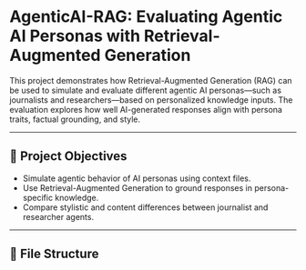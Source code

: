 # AgenticAI-RAG: Evaluating Agentic AI Personas with Retrieval-Augmented Generation

This project demonstrates how Retrieval-Augmented Generation (RAG) can be used to simulate and evaluate different agentic AI personas—such as journalists and researchers—based on personalized knowledge inputs. The evaluation explores how well AI-generated responses align with persona traits, factual grounding, and style.

---

## 🧠 Project Objectives

- Simulate agentic behavior of AI personas using context files.
- Use Retrieval-Augmented Generation to ground responses in persona-specific knowledge.
- Compare stylistic and content differences between journalist and researcher agents.

---

## 📁 File Structure

